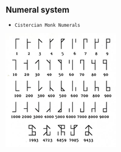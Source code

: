 ## Numeral system

- `Cistercian Monk Numerals`
  
<img src="https://github.com/ByamB4/CCC/blob/master/Communication%20System/assets/img/Numeral%20System/Cistercian%20Monk%20Numerals.jpg" height="300px" />
